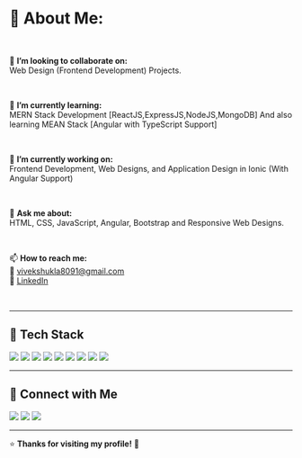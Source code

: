 <h1 align="left">💫 About Me:</h1>

<br>

🤝 **I’m looking to collaborate on:**  
Web Design (Frontend Development) Projects.

<br>

🌱 **I’m currently learning:**  
MERN Stack Development [ReactJS,ExpressJS,NodeJS,MongoDB] And also learning MEAN Stack [Angular with TypeScript Support]

<br>

🔭 **I’m currently working on:**  
Frontend Development, Web Designs, and Application Design in Ionic (With Angular Support)  

<br>

💬 **Ask me about:**  
HTML, CSS, JavaScript, Angular, Bootstrap and Responsive Web Designs. 

<br>

📫 **How to reach me:**  
📧 [vivekshukla8091@gmail.com](mailto:vivekshukla8091@gmail.com)  
🔗 [LinkedIn](https://www.linkedin.com/in/vivek-shukla-b26966276/)  

<br>

---

## 📌 Tech Stack

<p align="left">
  <img src="https://img.shields.io/badge/JavaScript-F7DF1E?style=for-the-badge&logo=javascript&logoColor=black">
  <img src="https://img.shields.io/badge/React-61DAFB?style=for-the-badge&logo=react&logoColor=black">
  <img src="https://img.shields.io/badge/Angular-DD0031?style=for-the-badge&logo=angular&logoColor=white">
  <img src="https://img.shields.io/badge/Node.js-339933?style=for-the-badge&logo=nodedotjs&logoColor=white">
  <img src="https://img.shields.io/badge/MongoDB-47A248?style=for-the-badge&logo=mongodb&logoColor=white">
  <img src="https://img.shields.io/badge/Express.js-000000?style=for-the-badge&logo=express&logoColor=white">
  <img src="https://img.shields.io/badge/HTML5-E34F26?style=for-the-badge&logo=html5&logoColor=white">
  <img src="https://img.shields.io/badge/CSS3-1572B6?style=for-the-badge&logo=css3&logoColor=white">
  <img src="https://img.shields.io/badge/Bootstrap-7952B3?style=for-the-badge&logo=bootstrap&logoColor=white">
</p>

---

## 📢 Connect with Me

<p align="left">
  <a href="your-twitter-link"><img src="https://img.shields.io/badge/Twitter-1DA1F2?style=for-the-badge&logo=twitter&logoColor=white"></a>
  <a href="your-linkedin-link"><img src="https://img.shields.io/badge/LinkedIn-0077B5?style=for-the-badge&logo=linkedin&logoColor=white"></a>
  <a href="your-github-link"><img src="https://img.shields.io/badge/GitHub-181717?style=for-the-badge&logo=github&logoColor=white"></a>
</p>

---

⭐️ **Thanks for visiting my profile!** 🚀 

